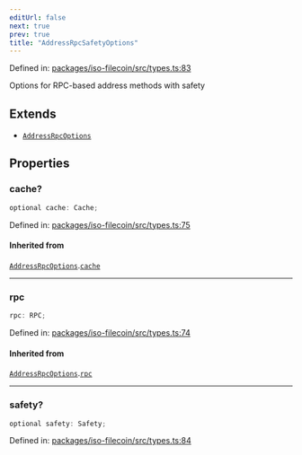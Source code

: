 ```yaml
---
editUrl: false
next: true
prev: true
title: "AddressRpcSafetyOptions"
---
```


Defined in: [packages/iso-filecoin/src/types.ts:83](https://github.com/hugomrdias/filecoin/blob/785c3411e0df74cabd3b2718e9d4a52c466ba914/packages/iso-filecoin/src/types.ts#L83)

Options for RPC-based address methods with safety

## Extends

- [`AddressRpcOptions`](/api/address/interfaces/addressrpcoptions/)

## Properties

### cache?

```ts
optional cache: Cache;
```

Defined in: [packages/iso-filecoin/src/types.ts:75](https://github.com/hugomrdias/filecoin/blob/785c3411e0df74cabd3b2718e9d4a52c466ba914/packages/iso-filecoin/src/types.ts#L75)

#### Inherited from

[`AddressRpcOptions`](/api/address/interfaces/addressrpcoptions/).[`cache`](/api/address/interfaces/addressrpcoptions/#cache)

***

### rpc

```ts
rpc: RPC;
```

Defined in: [packages/iso-filecoin/src/types.ts:74](https://github.com/hugomrdias/filecoin/blob/785c3411e0df74cabd3b2718e9d4a52c466ba914/packages/iso-filecoin/src/types.ts#L74)

#### Inherited from

[`AddressRpcOptions`](/api/address/interfaces/addressrpcoptions/).[`rpc`](/api/address/interfaces/addressrpcoptions/#rpc)

***

### safety?

```ts
optional safety: Safety;
```

Defined in: [packages/iso-filecoin/src/types.ts:84](https://github.com/hugomrdias/filecoin/blob/785c3411e0df74cabd3b2718e9d4a52c466ba914/packages/iso-filecoin/src/types.ts#L84)
